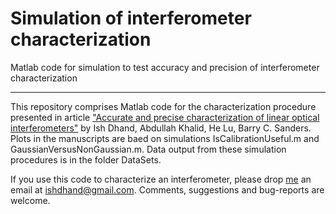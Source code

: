 # Simulation of interferometer characterization

Matlab code for simulation to test accuracy and precision of interferometer characterization 

---

This repository comprises Matlab code for the characterization procedure presented in article ["Accurate and precise characterization of linear optical interferometers"](http://arxiv.org/abs/1508.00283) by Ish Dhand, Abdullah Khalid, He Lu, Barry C. Sanders. Plots in the manuscripts are baed on simulations IsCalibrationUseful.m and GaussianVersusNonGaussian.m. Data output from these simulation procedures is in the folder DataSets.

If you use this code to characterize an interferometer, please drop [me](http://ishdhand.me/)  an email at [ishdhand@gmail.com](ishdhand@gmail.com). Comments, suggestions and bug-reports are welcome. 